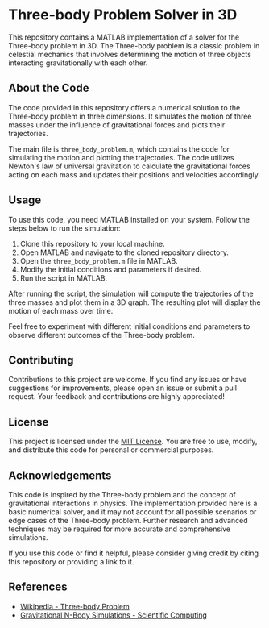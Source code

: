 # Three-body Problem Solver in 3D

This repository contains a MATLAB implementation of a solver for the Three-body problem in 3D. The Three-body problem is a classic problem in celestial mechanics that involves determining the motion of three objects interacting gravitationally with each other.

## About the Code

The code provided in this repository offers a numerical solution to the Three-body problem in three dimensions. It simulates the motion of three masses under the influence of gravitational forces and plots their trajectories.

The main file is `three_body_problem.m`, which contains the code for simulating the motion and plotting the trajectories. The code utilizes Newton's law of universal gravitation to calculate the gravitational forces acting on each mass and updates their positions and velocities accordingly.

## Usage

To use this code, you need MATLAB installed on your system. Follow the steps below to run the simulation:

1. Clone this repository to your local machine.
2. Open MATLAB and navigate to the cloned repository directory.
3. Open the `three_body_problem.m` file in MATLAB.
4. Modify the initial conditions and parameters if desired.
5. Run the script in MATLAB.

After running the script, the simulation will compute the trajectories of the three masses and plot them in a 3D graph. The resulting plot will display the motion of each mass over time.

Feel free to experiment with different initial conditions and parameters to observe different outcomes of the Three-body problem.

## Contributing

Contributions to this project are welcome. If you find any issues or have suggestions for improvements, please open an issue or submit a pull request. Your feedback and contributions are highly appreciated!

## License

This project is licensed under the [MIT License](LICENSE). You are free to use, modify, and distribute this code for personal or commercial purposes.

## Acknowledgements

This code is inspired by the Three-body problem and the concept of gravitational interactions in physics. The implementation provided here is a basic numerical solver, and it may not account for all possible scenarios or edge cases of the Three-body problem. Further research and advanced techniques may be required for more accurate and comprehensive simulations.

If you use this code or find it helpful, please consider giving credit by citing this repository or providing a link to it.

## References

- [Wikipedia - Three-body Problem](https://en.wikipedia.org/wiki/Three-body_problem)
- [Gravitational N-Body Simulations - Scientific Computing](https://journals.sagepub.com/doi/abs/10.1177/1094342009105996)

